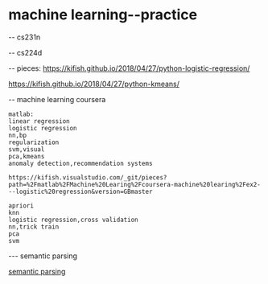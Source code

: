 # machine learning--practice
-- cs231n





-- cs224d


-- pieces:
https://kifish.github.io/2018/04/27/python-logistic-regression/

https://kifish.github.io/2018/04/27/python-kmeans/





-- machine learning coursera


```
matlab:
linear regression
logistic regression
nn,bp
regularization
svm,visual 
pca,kmeans
anomaly detection,recommendation systems

https://kifish.visualstudio.com/_git/pieces?path=%2Fmatlab%2FMachine%20Learing%2Fcoursera-machine%20learing%2Fex2---logistic%20regression&version=GBmaster

apriori
knn
logistic regression,cross validation
nn,trick train
pca
svm
```



--- semantic parsing

[semantic parsing](https://github.com/kifish/ml-base/tree/master/pku-deep-learning/wxj-course/%E8%AF%AD%E4%B9%89%E8%AE%A1%E7%AE%97%E4%B8%8E%E7%9F%A5%E8%AF%86%E6%A3%80%E7%B4%A2/project)